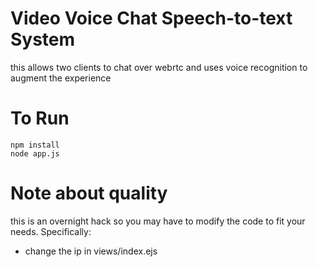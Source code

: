 Video Voice Chat Speech-to-text System
======================================
this allows two clients to chat over webrtc and uses voice recognition to augment the experience

To Run
======
```
npm install
node app.js
```

Note about quality
==================
this is an overnight hack so you may have to modify the code to fit your needs. Specifically:
* change the ip in views/index.ejs
